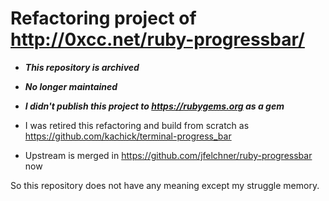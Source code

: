 # Refactoring project of http://0xcc.net/ruby-progressbar/

* ***This repository is archived***
* ***No longer maintained***
* ***I didn't publish this project to https://rubygems.org as a gem***

* I was retired this refactoring and build from scratch as https://github.com/kachick/terminal-progress_bar
* Upstream is merged in https://github.com/jfelchner/ruby-progressbar now

So this repository does not have any meaning except my struggle memory.
